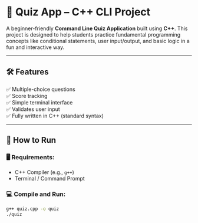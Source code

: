 # 🎯 Quiz App – C++ CLI Project

A beginner-friendly **Command Line Quiz Application** built using **C++**. This project is designed to help students practice fundamental programming concepts like conditional statements, user input/output, and basic logic in a fun and interactive way.

---

## 🛠 Features

✅ Multiple-choice questions  
✅ Score tracking  
✅ Simple terminal interface  
✅ Validates user input  
✅ Fully written in C++ (standard syntax)

---

## 🚀 How to Run

### 🖥 Requirements:
- C++ Compiler (e.g., `g++`)
- Terminal / Command Prompt

### 💻 Compile and Run:

```bash
g++ quiz.cpp -o quiz
./quiz
